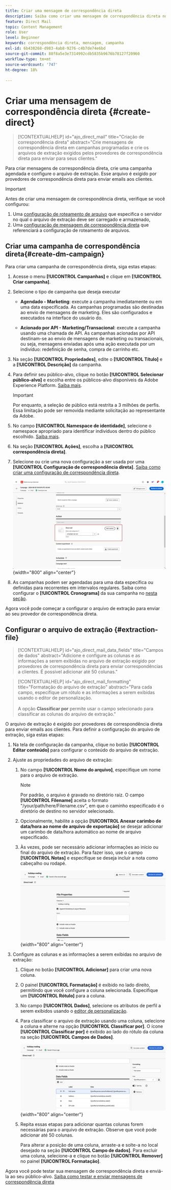 ```yaml
---
title: Criar uma mensagem de correspondência direta
description: Saiba como criar uma mensagem de correspondência direta no Journey Optimizer
feature: Direct Mail
topic: Content Management
role: User
level: Beginner
keywords: correspondência direta, mensagem, campanha
exl-id: 6b438268-d983-4ab8-9276-c4b7de74e6bd
source-git-commit: 88f8a5e3e7314992cdb5835b9676b78127f20960
workflow-type: tm+mt
source-wordcount: '747'
ht-degree: 18%

---
```


# Criar uma mensagem de correspondência direta {#create-direct}

>[!CONTEXTUALHELP]
>id="ajo_direct_mail"
>title="Criação de correspondência direta"
>abstract="Crie mensagens de correspondência direta em campanhas programadas e crie os arquivos de extração exigidos pelos provedores de correspondência direta para enviar para seus clientes."

Para criar mensagens de correspondência direta, crie uma campanha agendada e configure o arquivo de extração. Esse arquivo é exigido por provedores de correspondência direta para enviar emails aos clientes.

>[!IMPORTANT]
>
>Antes de criar uma mensagem de correspondência direta, verifique se você configurou:
>
>1. Uma [configuração de roteamento de arquivo](../direct-mail/direct-mail-configuration.md#file-routing-configuration) que especifica o servidor no qual o arquivo de extração deve ser carregado e armazenado,
>1. Uma [configuração de mensagem de correspondência direta](../direct-mail/direct-mail-configuration.md#direct-mail-surface) que referenciará a configuração de roteamento de arquivos.


## Criar uma campanha de correspondência direta{#create-dm-campaign}

Para criar uma campanha de correspondência direta, siga estas etapas:

1. Acesse o menu **[!UICONTROL Campanhas]** e clique em **[!UICONTROL Criar campanha]**.

1. Selecione o tipo de campanha que deseja executar

   * **Agendado - Marketing**: execute a campanha imediatamente ou em uma data especificada. As campanhas programadas são destinadas ao envio de mensagens de marketing. Eles são configurados e executados na interface do usuário do.

   * **Acionado por API - Marketing/Transacional**: execute a campanha usando uma chamada de API. As campanhas acionadas por API destinam-se ao envio de mensagens de marketing ou transacionais, ou seja, mensagens enviadas após uma ação executada por um indivíduo: redefinição de senha, compra de carrinho etc.

1. Na seção **[!UICONTROL Propriedades]**, edite o **[!UICONTROL Título]** e a **[!UICONTROL Descrição]** da campanha.

1. Para definir seu público-alvo, clique no botão **[!UICONTROL Selecionar público-alvo]** e escolha entre os públicos-alvo disponíveis da Adobe Experience Platform. [Saiba mais](../audience/about-audiences.md).

   >[!IMPORTANT]
   >
   >Por enquanto, a seleção de público está restrita a 3 milhões de perfis. Essa limitação pode ser removida mediante solicitação ao representante da Adobe.

1. No campo **[!UICONTROL Namespace de identidade]**, selecione o namespace apropriado para identificar indivíduos dentro do público escolhido. [Saiba mais](../event/about-creating.md#select-the-namespace).

1. Na seção **[!UICONTROL Ações]**, escolha a **[!UICONTROL correspondência direta]**.

1. Selecione ou crie uma nova configuração a ser usada por uma **[!UICONTROL Configuração de correspondência direta]**. [Saiba como criar uma configuração de correspondência direta](direct-mail-configuration.md#direct-mail-surface).

   ![](assets/direct-mail-campaign.png){width="800" align="center"}

1. As campanhas podem ser agendadas para uma data específica ou definidas para recorrentes em intervalos regulares. Saiba como configurar o **[!UICONTROL Cronograma]** da sua campanha no [nesta seção](../campaigns/create-campaign.md#schedule).

Agora você pode começar a configurar o arquivo de extração para enviar ao seu provedor de correspondência direta.

## Configurar o arquivo de extração {#extraction-file}

>[!CONTEXTUALHELP]
>id="ajo_direct_mail_data_fields"
>title="Campos de dados"
>abstract="Adicione e configure as colunas e as informações a serem exibidas no arquivo de extração exigido por provedores de correspondência direta para enviar correspondências a clientes. É possível adicionar até 50 colunas."

>[!CONTEXTUALHELP]
>id="ajo_direct_mail_formatting"
>title="Formatação do arquivo de extração"
>abstract="Para cada campo, especifique um rótulo e as informações a serem exibidas usando o editor de personalização. <br/><br/> A opção <b>Classificar por</b> permite usar o campo selecionado para classificar as colunas do arquivo de extração."

O arquivo de extração é exigido por provedores de correspondência direta para enviar emails aos clientes. Para definir a configuração do arquivo de extração, siga estas etapas:

1. Na tela de configuração da campanha, clique no botão **[!UICONTROL Editar conteúdo]** para configurar o conteúdo do arquivo de extração.

1. Ajuste as propriedades do arquivo de extração:

   1. No campo **[!UICONTROL Nome do arquivo]**, especifique um nome para o arquivo de extração.

      >[!NOTE]
      >
      >Por padrão, o arquivo é gravado no diretório raiz. O campo **[!UICONTROL Filename]** aceita o formato &quot;/your/path/here/Filename.csv&quot;, em que o caminho especificado é o diretório de destino no servidor selecionado. <!--TBC if for SFTP and Azure only, or for all servers including S3-->

   1. Opcionalmente, habilite a opção **[!UICONTROL Anexar carimbo de data/hora ao nome de arquivo de exportação]** se desejar adicionar um carimbo de data/hora automático ao nome de arquivo especificado.

   1. Às vezes, pode ser necessário adicionar informações ao início ou final do arquivo de extração. Para fazer isso, use o campo **[!UICONTROL Notas]** e especifique se deseja incluir a nota como cabeçalho ou rodapé.

      ![](assets/direct-mail-properties.png){width="800" align="center"}

1. Configure as colunas e as informações a serem exibidas no arquivo de extração:

   1. Clique no botão **[!UICONTROL Adicionar]** para criar uma nova coluna.

   1. O painel **[!UICONTROL Formatação]** é exibido no lado direito, permitindo que você configure a coluna selecionada. Especifique um **[!UICONTROL Rótulo]** para a coluna.

   1. No campo **[!UICONTROL Dados]**, selecione os atributos de perfil a serem exibidos usando o [editor de personalização](../personalization/personalization-build-expressions.md).

   1. Para classificar o arquivo de extração usando uma coluna, selecione a coluna e alterne na opção **[!UICONTROL Classificar por]**. O ícone **[!UICONTROL Classificar por]** é exibido ao lado do rótulo da coluna na seção **[!UICONTROL Campos de Dados]**.

      ![](assets/direct-mail-content.png){width="800" align="center"}

   1. Repita essas etapas para adicionar quantas colunas forem necessárias para o arquivo de extração. Observe que você pode adicionar até 50 colunas.

      Para alterar a posição de uma coluna, arraste-a e solte-a no local desejado na seção **[!UICONTROL Campo de dados]**. Para excluir uma coluna, selecione-a e clique no botão **[!UICONTROL Remover]** no painel **[!UICONTROL Formatação]**.

Agora você pode testar sua mensagem de correspondência direta e enviá-la ao seu público-alvo. [Saiba como testar e enviar mensagens de correspondência direta](test-send-direct-mail.md)

